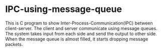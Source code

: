 # IPC-using-message-queue

This is C program to show Inter-Process-Communication(IPC) between client-server. The client and server communicate using message queues.
The system takes input from each side and send the output to other side. When the message queue is almost filled, it starts dropping message packets.

